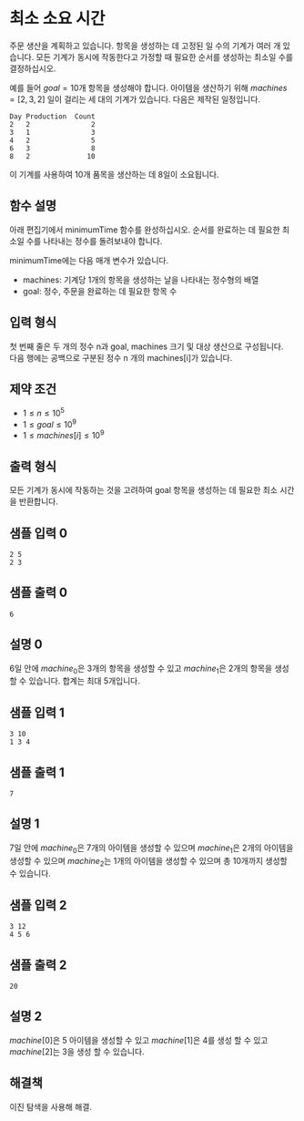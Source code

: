 # 최소 소요 시간

주문 생산을 계획하고 있습니다. 항목을 생성하는 데 고정된 일 수의 기계가 여러 개 있습니다. 모든 기계가 동시에 작동한다고 가정할 때 필요한 순서를 생성하는 최소일 수를 결정하십시오.

예를 들어 $goal = 10$개 항목을 생성해야 합니다. 아이템을 생산하기 위해 $machines = [2, 3, 2]$ 일이 걸리는 세 대의 기계가 있습니다. 다음은 제작된 일정입니다.

```text
Day Production  Count
2   2               2
3   1               3
4   2               5
6   3               8
8   2              10
```

이 기계를 사용하여 $10$개 품목을 생산하는 데 $8$일이 소요됩니다.

## 함수 설명

아래 편집기에서 minimumTime 함수를 완성하십시오. 순서를 완료하는 데 필요한 최소일 수를 나타내는 정수를 돌려보내야 합니다.

minimumTime에는 다음 매개 변수가 있습니다.

* machines: 기계당 1개의 항목을 생성하는 날을 나타내는 정수형의 배열
* goal: 정수, 주문을 완료하는 데 필요한 항목 수

## 입력 형식

첫 번째 줄은 두 개의 정수 n과 goal, machines 크기 및 대상 생산으로 구성됩니다.\
다음 행에는 공백으로 구분된 정수 n 개의 machines[i]가 있습니다.

## 제약 조건

* $1 ≤ n ≤ 10^5$
* $1 ≤ goal ≤ 10^9$
* $1 ≤ machines[i] ≤ 10^9$

## 출력 형식

모든 기계가 동시에 작동하는 것을 고려하여 goal 항목을 생성하는 데 필요한 최소 시간을 반환합니다.

## 샘플 입력 0

```text
2 5
2 3
```

## 샘플 출력 0

```text
6
```

## 설명 0

$6$일 안에 $machine_0$은 $3$개의 항목을 생성할 수 있고 $machine_1$은 $2$개의 항목을 생성할 수 있습니다. 합계는 최대 $5$개입니다.

## 샘플 입력 1

```text
3 10
1 3 4
```

## 샘플 출력 1

```text
7
```

## 설명 1

$7$일 안에 $machine_0$은 $7$개의 아이템을 생성할 수 있으며 $machine_1$은 $2$개의 아이템을 생성할 수 있으며 $machine_2$는 $1$개의 아이템을 생성할 수 있으며 총 $10$개까지 생성할 수 있습니다.

## 샘플 입력 2

```text
3 12
4 5 6
```

## 샘플 출력 2

```text
20
```

## 설명 2

$machine[0]$은 $5$ 아이템을 생성할 수 있고 $machine[1]$은 $4$를 생성 할 수 있고 $machine[2]$는 $3$을 생성 할 수 있습니다.

## 해결책

이진 탐색을 사용해 해결.